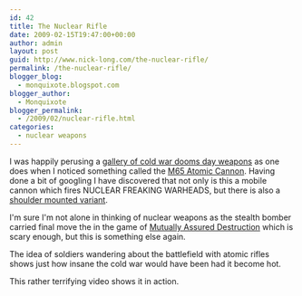 ```yaml
---
id: 42
title: The Nuclear Rifle
date: 2009-02-15T19:47:00+00:00
author: admin
layout: post
guid: http://www.nick-long.com/the-nuclear-rifle/
permalink: /the-nuclear-rifle/
blogger_blog:
  - monquixote.blogspot.com
blogger_author:
  - Monquixote
blogger_permalink:
  - /2009/02/nuclear-rifle.html
categories:
  - nuclear weapons
---
```

I was happily perusing a [gallery of cold war dooms day weapons](http://www.photographyserved.com/Gallery/Weapons-of-Mass-Destruction/56260) as one does when I noticed something called the [M65 Atomic Cannon](http://en.wikipedia.org/wiki/M65_Atomic_Cannon). Having done a bit of googling I have discovered that not only is this a mobile cannon which fires NUCLEAR FREAKING WARHEADS, but there is also a [shoulder mounted variant](http://en.wikipedia.org/wiki/M65_recoiless_nuclear_rifle). 

I'm sure I'm not alone in thinking of nuclear weapons as the stealth bomber carried final move the in the game of [Mutually Assured Destruction](http://en.wikipedia.org/wiki/Mutual_assured_destruction) which is scary enough, but this is something else again.

The idea of soldiers wandering about the battlefield with atomic rifles shows just how insane the cold war would have been had it become hot.

This rather terrifying video shows it in action.